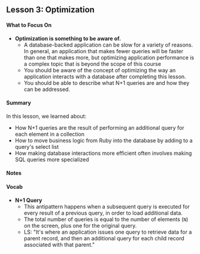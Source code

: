 ## Lesson 3: Optimization

#### What to Focus On

* **Optimization is something to be aware of.**
  * A database-backed application can be slow for a variety of reasons. In general, an application that makes fewer queries will be faster than one that makes more, but optimizing application performance is a complex topic that is beyond the scope of this course
  * You should be aware of the concept of optimizing the way an application interacts with a database after completing this lesson.
  * You should be able to describe what N+1 queries are and how they can be addressed.

#### Summary

In this lesson, we learned about:

* How N+1 queries are the result of performing an additional query for each element in a collection
* How to move business logic from Ruby into the database by adding to a query's select list
* How making database interactions more efficient often involves making SQL queries more specialized

#### Notes



#### Vocab

* **N+1 Query**
  * This antipattern happens when a subsequent query is executed for every result of a previous query, in order to load additional data.
  * The total number of queries is equal to the number of elements (`N`) on the screen, plus one for the original query.
  * LS: "It's where an application issues one query to retrieve data for a parent record, and then an additional query for each child record associated with that parent."